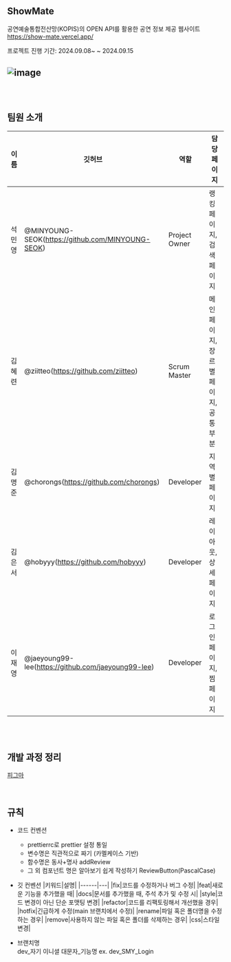ShowMate
-------------

공연예술통합전산망(KOPIS)의 OPEN API를 활용한 공연 정보 제공 웹사이트
https://show-mate.vercel.app/

프로젝트 진행 기간: 2024.09.08~ ~ 2024.09.15

![image](https://github.com/user-attachments/assets/059542cb-0746-42c4-a7e8-aa69c6433036)   
<br />
<br />
<br />
팀원 소개
-------------
|이름|깃허브|역할|담당페이지|
|------|---|---|---|
|석민영|@MINYOUNG-SEOK(https://github.com/MINYOUNG-SEOK)|Project Owner|랭킹페이지, 검색페이지|
|김혜련|@ziitteo(https://github.com/ziitteo)|Scrum Master|메인페이지, 장르별 페이지, 공통 부분|
|김명준|@chorongs(https://github.com/chorongs)|Developer|지역별 페이지|
|김은서|@hobyyy(https://github.com/hobyyy)|Developer|레이아웃, 상세페이지|
|이재영|@jaeyoung99-lee(https://github.com/jaeyoung99-lee)|Developer|로그인 페이지, 찜 페이지|   
<br />
<br />

개발 과정 정리
-------------   
[피그마](https://www.figma.com/board/hAUgIzFr200Qdpp79CDEGd/%EB%A6%AC%EC%95%A1%ED%8A%B8-2%EA%B8%B0---1%EC%A1%B0?node-id=0-1&node-type=canvas&t=Ok27KjNY8mHUpxMV-0)   

<br />

규칙
-------------   

* 코드 컨벤션
  * prettierrc로 prettier 설정 통일
  * 변수명은 직관적으로 짜기 (카멜케이스 기반)
  * 함수명은 동사+명사 addReview
  * 그 외 컴포넌트 명은 알아보기 쉽게 작성하기 ReviewButton(PascalCase)

 
* 깃 컨벤션
  |키워드|설명|
  |------|---|
  |fix|코드를 수정하거나 버그 수정|
  |feat|새로운 기능을 추가했을 때|
  |docs|문서를 추가했을 때, 주석 추가 및 수정 시|
  |style|코드 변경이 아닌 단순 포맷팅 변경|
  |refactor|코드를 리팩토링해서 개선했을 경우|
  |hotfix|긴급하게 수정(main 브랜치에서 수정)|
  |rename|파일 혹은 폴더명을 수정하는 경우|
  |remove|사용하지 않는 파일 혹은 폴더를 삭제하는 경우|
  |css|스타일 변경|


* 브랜치명   
  dev_자기 이니셜 대문자_기능명 ex. dev_SMY_Login


  
